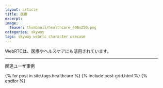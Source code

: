 ```yaml
---
layout: article
title: 医療
excerpt: 
image:
  teaser: thumbnail/healthcare_400x250.png
categories: skyway
tags: skyway webrtc character usecase
---
```


WebRTCは、医療やヘルスケアにも活用されています。

<hr>

関連ユーザ事例

<div class="tiles">
{% for post in site.tags.healthcare %}
  {% include post-grid.html %}
{% endfor %}
</div><!-- /.tiles -->

